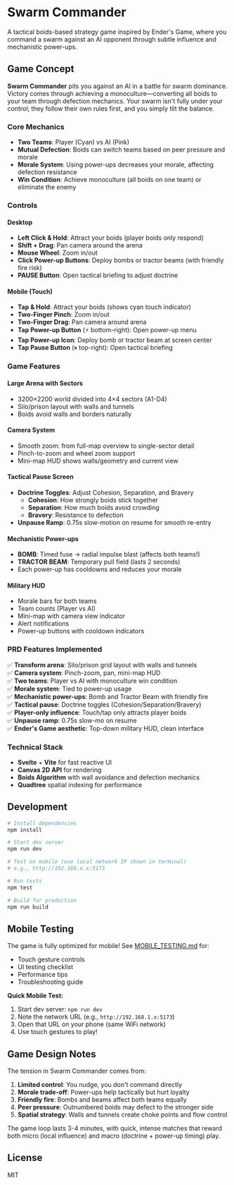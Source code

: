 # Swarm Commander

A tactical boids-based strategy game inspired by Ender's Game, where you command a swarm against an AI opponent through subtle influence and mechanistic power-ups.

## Game Concept

**Swarm Commander** pits you against an AI in a battle for swarm dominance. Victory comes through achieving a monoculture—converting all boids to your team through defection mechanics. Your swarm isn't fully under your control; they follow their own rules first, and you simply tilt the balance.

### Core Mechanics

- **Two Teams**: Player (Cyan) vs AI (Pink)
- **Mutual Defection**: Boids can switch teams based on peer pressure and morale
- **Morale System**: Using power-ups decreases your morale, affecting defection resistance
- **Win Condition**: Achieve monoculture (all boids on one team) or eliminate the enemy

### Controls

#### Desktop
- **Left Click & Hold**: Attract your boids (player boids only respond)
- **Shift + Drag**: Pan camera around the arena
- **Mouse Wheel**: Zoom in/out
- **Click Power-up Buttons**: Deploy bombs or tractor beams (with friendly fire risk)
- **PAUSE Button**: Open tactical briefing to adjust doctrine

#### Mobile (Touch)
- **Tap & Hold**: Attract your boids (shows cyan touch indicator)
- **Two-Finger Pinch**: Zoom in/out
- **Two-Finger Drag**: Pan camera around arena
- **Tap Power-up Button** (⚡ bottom-right): Open power-up menu
- **Tap Power-up Icon**: Deploy bomb or tractor beam at screen center
- **Tap Pause Button** (⏸ top-right): Open tactical briefing

### Game Features

#### Large Arena with Sectors
- 3200×2200 world divided into 4×4 sectors (A1-D4)
- Silo/prison layout with walls and tunnels
- Boids avoid walls and borders naturally

#### Camera System
- Smooth zoom: from full-map overview to single-sector detail
- Pinch-to-zoom and wheel zoom support
- Mini-map HUD shows walls/geometry and current view

#### Tactical Pause Screen
- **Doctrine Toggles**: Adjust Cohesion, Separation, and Bravery
  - **Cohesion**: How strongly boids stick together
  - **Separation**: How much boids avoid crowding
  - **Bravery**: Resistance to defection
- **Unpause Ramp**: 0.75s slow-motion on resume for smooth re-entry

#### Mechanistic Power-ups
- **BOMB**: Timed fuse → radial impulse blast (affects both teams!)
- **TRACTOR BEAM**: Temporary pull field (lasts 2 seconds)
- Each power-up has cooldowns and reduces your morale

#### Military HUD
- Morale bars for both teams
- Team counts (Player vs AI)
- Mini-map with camera view indicator
- Alert notifications
- Power-up buttons with cooldown indicators

### PRD Features Implemented

✅ **Transform arena**: Silo/prison grid layout with walls and tunnels  
✅ **Camera system**: Pinch-zoom, pan, mini-map HUD  
✅ **Two teams**: Player vs AI with monoculture win condition  
✅ **Morale system**: Tied to power-up usage  
✅ **Mechanistic power-ups**: Bomb and Tractor Beam with friendly fire  
✅ **Tactical pause**: Doctrine toggles (Cohesion/Separation/Bravery)  
✅ **Player-only influence**: Touch/tap only attracts player boids  
✅ **Unpause ramp**: 0.75s slow-mo on resume  
✅ **Ender's Game aesthetic**: Top-down military HUD, clean interface  

### Technical Stack

- **Svelte** + **Vite** for fast reactive UI
- **Canvas 2D API** for rendering
- **Boids Algorithm** with wall avoidance and defection mechanics
- **Quadtree** spatial indexing for performance

## Development

```bash
# Install dependencies
npm install

# Start dev server
npm run dev

# Test on mobile (use local network IP shown in terminal)
# e.g., http://192.168.x.x:5173

# Run tests
npm test

# Build for production
npm run build
```

## Mobile Testing

The game is fully optimized for mobile! See [MOBILE_TESTING.md](./MOBILE_TESTING.md) for:
- Touch gesture controls
- UI testing checklist
- Performance tips
- Troubleshooting guide

**Quick Mobile Test:**
1. Start dev server: `npm run dev`
2. Note the network URL (e.g., `http://192.168.1.x:5173`)
3. Open that URL on your phone (same WiFi network)
4. Use touch gestures to play!

## Game Design Notes

The tension in Swarm Commander comes from:

1. **Limited control**: You nudge, you don't command directly
2. **Morale trade-off**: Power-ups help tactically but hurt loyalty
3. **Friendly fire**: Bombs and beams affect both teams equally
4. **Peer pressure**: Outnumbered boids may defect to the stronger side
5. **Spatial strategy**: Walls and tunnels create choke points and flow control

The game loop lasts 3-4 minutes, with quick, intense matches that reward both micro (local influence) and macro (doctrine + power-up timing) play.

## License

MIT
